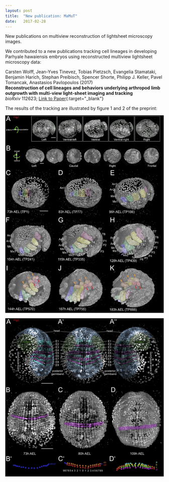 ```yaml
---
layout: post
title:  "New publication: MaMuT"
date:   2017-02-28    
---
```


New publications on multiview reconstruction of lightsheet microscopy images.  

We contributed to a new publications tracking cell lineages in developing Parhyale hawaiensis embryos using reconstructed multiview lightsheet microscopy data:

Carsten Wolff, Jean-Yves Tinevez, Tobias Pietzsch, Evangelia Stamataki, Benjamin Harich, Stephan Preibisch, Spencer Shorte, Philipp J. Keller, Pavel Tomancak, Anastasios Pavlopoulos (2017)   
**Reconstruction of cell lineages and behaviors underlying arthropod limb outgrowth with multi-view light-sheet imaging and tracking**  
*bioRxiv* 112623;
[Link to Paper](http://biorxiv.org/content/early/2017/02/28/112623){:target="_blank"}  

The results of the tracking are illustrated by figure 1 and 2 of the preprint:  

![alt text](assets/mamut_fig-1.jpg "Reconstruction of Parhyale embryogenesis from multi-view LSFM")  

![alt text](assets/mamut_fig-2.jpg "Grid architecture of the Parhyale germband")
